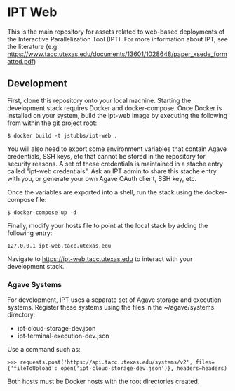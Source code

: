 
# IPT Web #

This is the main repository for assets related to web-based deployments of the Interactive Parallelization Tool (IPT).
For more information about IPT, see the literature (e.g. https://www.tacc.utexas.edu/documents/13601/1028648/paper_xsede_formatted.pdf)

## Development ##
First, clone this repository onto your local machine.
Starting the development stack requires Docker and docker-compose. Once Docker is installed on your system, build
the ipt-web image by executing the following from within the git project root:
  ```shell
  $ docker build -t jstubbs/ipt-web .
  ```

You will also need to export some environment variables that contain Agave credentials, SSH keys, etc that cannot be
stored in the repository for security reasons. A set of these credentials is maintained in a stache entry called
"ipt-web credentials". Ask an IPT admin to share this stache entry with you, or generate your own Agave OAuth client,
SSH key, etc.

Once the variables are exported into a shell, run the stack using the docker-compose file:
   ```shell
   $ docker-compose up -d
   ```

Finally, modify your hosts file to point at the local stack by adding the following entry:
  ```shell
  127.0.0.1 ipt-web.tacc.utexas.edu
  ```

Navigate to https://ipt-web.tacc.utexas.edu to interact with your development stack.


### Agave Systems ###
For development, IPT uses a separate set of Agave storage and execution systems. Register these systems using the files
in the ~/agave/systems directory:
  * ipt-cloud-storage-dev.json
  * ipt-terminal-execution-dev.json

Use a command such as:

  ```shell
  >>> requests.post('https://api.tacc.utexas.edu/systems/v2', files={'fileToUpload': open('ipt-cloud-storage-dev.json')}, headers=headers)
  ```

Both hosts must be Docker hosts with the root directories created.
 

